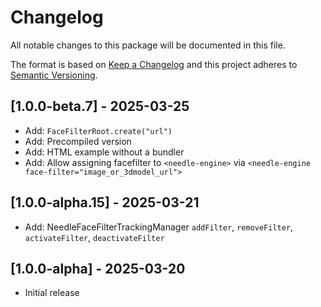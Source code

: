 # Changelog
All notable changes to this package will be documented in this file.

The format is based on [Keep a Changelog](http://keepachangelog.com/en/1.0.0/)
and this project adheres to [Semantic Versioning](http://semver.org/spec/v2.0.0.html).

## [1.0.0-beta.7] - 2025-03-25
- Add: `FaceFilterRoot.create("url")`
- Add: Precompiled version
- Add: HTML example without a bundler
- Add: Allow assigning facefilter to `<needle-engine>` via `<needle-engine face-filter="image_or_3dmodel_url">`

## [1.0.0-alpha.15] - 2025-03-21
- Add: NeedleFaceFilterTrackingManager `addFilter`, `removeFilter`, `activateFilter`, `deactivateFilter` 

## [1.0.0-alpha] - 2025-03-20
- Initial release